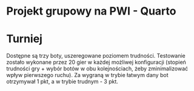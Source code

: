 # Projekt grupowy na PWI - Quarto

# Turniej

Dostępne są trzy boty, uszeregowane poziomem trudności. Testowanie zostało wykonane przez 20 gier w każdej możliwej konfiguracji (stopień trudności gry + wybór botów w obu kolejnościach, żeby zminimalizować wpływ pierwszego ruchu). Za wygraną w trybie łatwym dany bot otrzymywał 1 pkt, a w trybie trudnym - 3 pkt.
